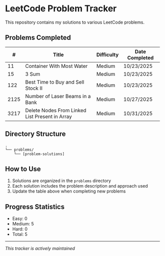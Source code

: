 # LeetCode Problem Tracker

This repository contains my solutions to various LeetCode problems.

## Problems Completed

| #    | Title                                          | Difficulty | Date Completed |
| ---- | ---------------------------------------------- | ---------- | -------------- |
| 11   | Container With Most Water                      | Medium     | 10/23/2025     |
| 15   | 3 Sum                                          | Medium     | 10/23/2025     |
| 122  | Best Time to Buy and Sell Stock II             | Medium     | 10/23/2025     |
| 2125 | Number of Laser Beams in a Bank                | Medium     | 10/27/2025     |
| 3217 | Delete Nodes From Linked List Present in Array | Medium     | 10/31/2025     |

## Directory Structure

```
.
└── problems/
    └── [problem-solutions]
```

## How to Use

1. Solutions are organized in the `problems` directory
2. Each solution includes the problem description and approach used
3. Update the table above when completing new problems

## Progress Statistics

- Easy: 0
- Medium: 5
- Hard: 0
- Total: 5

---

_This tracker is actively maintained_

